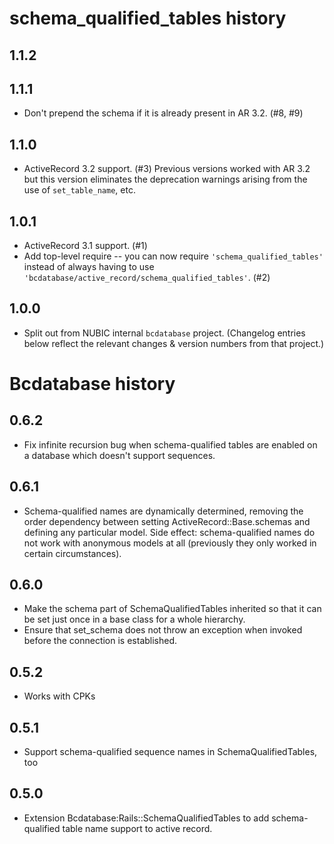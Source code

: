 schema_qualified_tables history
===============================

1.1.2
-----

1.1.1
-----

- Don't prepend the schema if it is already present in AR 3.2. (#8, #9)

1.1.0
-----

- ActiveRecord 3.2 support. (#3)
  Previous versions worked with AR 3.2 but this version eliminates the
  deprecation warnings arising from the use of `set_table_name`, etc.

1.0.1
-----
- ActiveRecord 3.1 support. (#1)
- Add top-level require -- you can now require
  `'schema_qualified_tables'` instead of always having to use
  `'bcdatabase/active_record/schema_qualified_tables'`. (#2)

1.0.0
-----
- Split out from NUBIC internal `bcdatabase` project.
  (Changelog entries below reflect the relevant changes & version numbers from that project.)

Bcdatabase history
==================

0.6.2
-----
- Fix infinite recursion bug when schema-qualified tables are enabled on a
  database which doesn't support sequences.

0.6.1
-----
- Schema-qualified names are dynamically determined, removing the order
  dependency between setting ActiveRecord::Base.schemas and defining any
  particular model.  Side effect: schema-qualified names do not work with
  anonymous models at all (previously they only worked in certain
  circumstances).

0.6.0
-----
- Make the schema part of SchemaQualifiedTables inherited so that it can be
  set just once in a base class for a whole hierarchy.
- Ensure that set_schema does not throw an exception when invoked before the
  connection is established.

0.5.2
-----
- Works with CPKs

0.5.1
-----
- Support schema-qualified sequence names in SchemaQualifiedTables, too

0.5.0
-----
- Extension Bcdatabase:Rails::SchemaQualifiedTables to add schema-qualified
  table name support to active record.
